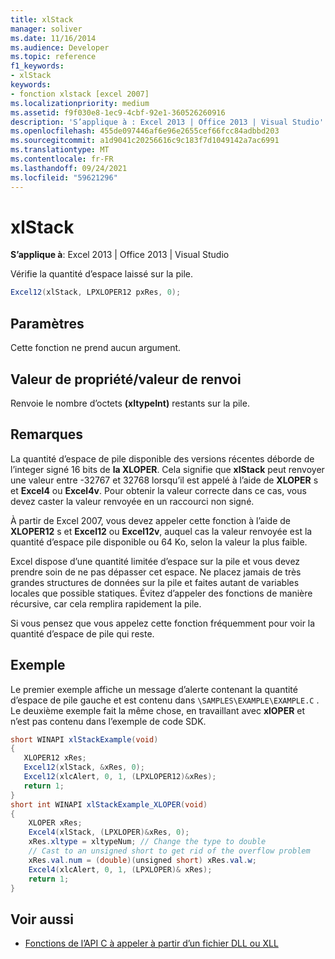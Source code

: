 ```yaml
---
title: xlStack
manager: soliver
ms.date: 11/16/2014
ms.audience: Developer
ms.topic: reference
f1_keywords:
- xlStack
keywords:
- fonction xlstack [excel 2007]
ms.localizationpriority: medium
ms.assetid: f9f030e8-1ec9-4cbf-92e1-360526260916
description: 'S’applique à : Excel 2013 | Office 2013 | Visual Studio'
ms.openlocfilehash: 455de097446af6e96e2655cef66fcc84adbbd203
ms.sourcegitcommit: a1d9041c20256616c9c183f7d1049142a7ac6991
ms.translationtype: MT
ms.contentlocale: fr-FR
ms.lasthandoff: 09/24/2021
ms.locfileid: "59621296"
---
```

# <a name="xlstack"></a>xlStack

**S’applique à**: Excel 2013 | Office 2013 | Visual Studio 
  
Vérifie la quantité d’espace laissé sur la pile.
  
```cs
Excel12(xlStack, LPXLOPER12 pxRes, 0);
```

## <a name="parameters"></a>Paramètres

Cette fonction ne prend aucun argument.
  
## <a name="property-valuereturn-value"></a>Valeur de propriété/valeur de renvoi

Renvoie le nombre d’octets **(xltypeInt)** restants sur la pile.
  
## <a name="remarks"></a>Remarques

La quantité d’espace de pile disponible des versions récentes déborde de l’integer signé 16 bits de **la XLOPER**. Cela signifie que **xlStack** peut renvoyer une valeur entre -32767 et 32768 lorsqu’il est appelé à l’aide de **XLOPER** s et **Excel4** ou **Excel4v**. Pour obtenir la valeur correcte dans ce cas, vous devez caster la valeur renvoyée en un raccourci non signé.
  
À partir de Excel 2007, vous devez appeler cette fonction à l’aide de **XLOPER12** s et **Excel12** ou **Excel12v**, auquel cas la valeur renvoyée est la quantité d’espace pile disponible ou 64 Ko, selon la valeur la plus faible.
  
Excel dispose d’une quantité limitée d’espace sur la pile et vous devez prendre soin de ne pas dépasser cet espace. Ne placez jamais de très grandes structures de données sur la pile et faites autant de variables locales que possible statiques. Évitez d’appeler des fonctions de manière récursive, car cela remplira rapidement la pile.
  
Si vous pensez que vous appelez cette fonction fréquemment pour voir la quantité d’espace de pile qui reste.
  
## <a name="example"></a>Exemple

Le premier exemple affiche un message d’alerte contenant la quantité d’espace de pile gauche et est contenu dans  `\SAMPLES\EXAMPLE\EXAMPLE.C` . Le deuxième exemple fait la même chose, en travaillant avec **xlOPER** et n’est pas contenu dans l’exemple de code SDK.
  
```cs
short WINAPI xlStackExample(void)
{
   XLOPER12 xRes;
   Excel12(xlStack, &xRes, 0);
   Excel12(xlcAlert, 0, 1, (LPXLOPER12)&xRes);
   return 1;
} 
short int WINAPI xlStackExample_XLOPER(void)
{
    XLOPER xRes;
    Excel4(xlStack, (LPXLOPER)&xRes, 0);
    xRes.xltype = xltypeNum; // Change the type to double
    // Cast to an unsigned short to get rid of the overflow problem
    xRes.val.num = (double)(unsigned short) xRes.val.w;
    Excel4(xlcAlert, 0, 1, (LPXLOPER)& xRes);
    return 1;
}
```

## <a name="see-also"></a>Voir aussi

- [Fonctions de l’API C à appeler à partir d’un fichier DLL ou XLL](c-api-functions-that-can-be-called-only-from-a-dll-or-xll.md)

